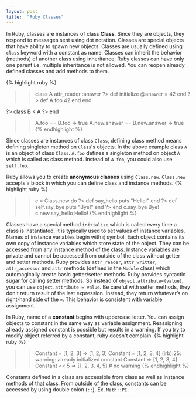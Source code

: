 ```yaml
---
layout: post
title:  "Ruby Classes"
---
```

In Ruby, classes are instances of class **Class**. Since they are objects, they respond to messages sent using dot notation. Classes are special objects that have ability to spawn new objects. Classes are usually defined using `class` keyword with a constant as name. Classes can inherit the behavior (methods) of another class using inheritance. Ruby classes can have only one parent i.e. multiple inheritance is not allowed. You can reopen already defined classes and add methods to them.

{% highlight ruby %}
>> class A
>>   attr_reader :answer
?>   def initialize
>>     @answer = 42
>>   end
?>   def A.foo
>>     42
>>   end
>> end
>>
?> class B < A
?> end
>> A.foo == B.foo
=> true
>> A.new.answer == B.new.answer
=> true
{% endhighlight %}

Since classes are instances of class `Class`, defining class method means defining singleton method on `Class`'s objects. In the above example class `A` is an object of class `Class`. `A.foo` defines a singleton method on object `A` which is called as class method. Instead of `A.foo`, you could also use `self.foo`.

Ruby allows you to create **anonymous classes** using `Class.new`. `Class.new` accepts a block in which you can define class and instance methods.
{% highlight ruby %}
>> c = Class.new do
?>   def say_hello
>>     puts "Hello!"
>>   end
?>   def self.say_bye
>>     puts "Bye!"
>>   end
?> end
>> c.say_bye
Bye!
>> c.new.say_hello
Hello!
{% endhighlight %}

Classes have a special method `initialize` which is called every time a class is instantiated. It is typically used to set values of instance variables. Names of instance variables begin with `@` symbol. Each object contains its own copy of instance variables which store state of the object. They can be accessed from any instance method of the class. Instance variables are private and cannot be accessed from outside of the class without getter and setter methods. Ruby provides `attr_reader`, `attr_writter`, `attr_accessor` and `attr` methods (defined in the `Module` class) which automagically create basic getter/setter methods. Ruby provides syntactic sugar for calling setter methods. So instead of `object.attribute=(value)`, you can use `object.attribute = value`. Be careful with setter methods, they don't return result of the last expression. Instead, they return whatever’s on right-hand side of the `=`. This behavior is consistent with variable assignment.

In Ruby, name of a **constant** begins with uppercase letter. You can assign objects to constant in the same way as variable assignment. Reassigning already assigned constant is possible but results in a warning. If you try to modify object referred by a constant, ruby doesn't complain.
{% highlight ruby %}
>> Constant = [1, 2, 3]
=> [1, 2, 3]
>> Constant = [1, 2, 3, 4]
(irb):25: warning: already initialized constant Constant
=> [1, 2, 3, 4]
>> Constant << 5
=> [1, 2, 3, 4, 5] # no warning
{% endhighlight %}

Constants defined in a class are accessible from class as well as instance methods of that class. From outside of the class, constants can be accessed by using double colon (`::`).
Ex. `Math::PI`.
